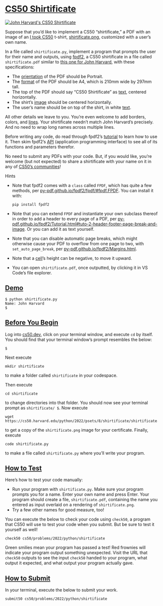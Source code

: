 # [CS50 Shirtificate](#cs50-shirtificate)

[<img src="jharvard.png" class="float-end img-thumbnail ms-2 w-50"
alt="John Harvard&#39;s CS50 Shirtificate" />](jharvard.pdf)

Suppose that you’d like to implement a CS50 “shirtificate,” a PDF with
an image of an [I took
CS50](https://cs50.harvardshop.com/collections/print/products/i-took-cs50-unisex-t-shirt)
t-shirt, [shirtificate.png](shirtificate.png), customized with a user’s
own name.

In a file called `shirtificate.py`, implement a program that prompts the
user for their name and outputs, using
[fpdf2](https://pypi.org/project/fpdf2/), a CS50 shirtificate in a file
called `shirtificate.pdf` similar to [this one for John
Harvard](jharvard.pdf), with these specifications:

- The
    [orientation](https://py-pdf.github.io/fpdf2/PageFormatAndOrientation.html)
    of the PDF should be Portrait.
- The
    [format](https://py-pdf.github.io/fpdf2/PageFormatAndOrientation.html)
    of the PDF should be A4, which is 210mm wide by 297mm tall.
- The top of the PDF should say “CS50
    Shirtificate” as [text](https://py-pdf.github.io/fpdf2/Text.html),
    centered horizontally.
- The shirt’s
    [image](https://py-pdf.github.io/fpdf2/Images.html) should be
    centered horizontally.
- The user’s name should be on top of the
    shirt, in white
    [text](https://py-pdf.github.io/fpdf2/TextStyling.html).

All other details we leave to you. You’re even welcome to add borders,
colors, and [lines](https://py-pdf.github.io/fpdf2/Shapes.html#lines).
Your shirtificate needn’t match John Harvard’s precisely. And no need to
wrap long names across multiple lines.

Before writing any code, do read through fpdf2’s
[tutorial](https://py-pdf.github.io/fpdf2/Tutorial.html) to learn how to
use it. Then skim fpdf2’s [API](https://py-pdf.github.io/fpdf2/fpdf/)
(application programming interface) to see all of its functions and
parameters therefor.

No need to submit any PDFs with your code. But, if you would like,
you’re welcome (but not expected) to share a shirtificate with your name
on it in any of [CS50’s
communities](https://cs50.harvard.edu/python/communities)!

Hints

- Note that fpdf2 comes with a `class`
    called `FPDF`, which has quite a few methods, per
    [py-pdf.github.io/fpdf2/fpdf/#fpdf.FPDF](https://py-pdf.github.io/fpdf2/fpdf/#fpdf.FPDF).
    You can install it with:

    ``` highlight
    pip install fpdf2
    ```

- Note that you can extend `FPDF` and
    instantiate your own subclass thereof in order to add a header to
    every page of a PDF, per
    [py-pdf.github.io/fpdf2/Tutorial.html#tuto-2-header-footer-page-break-and-image](https://py-pdf.github.io/fpdf2/Tutorial.html#tuto-2-header-footer-page-break-and-image).
    Or you can add it as text yourself.
- Note that you can disable automatic page
    breaks, which might otherwise cause your PDF to overflow from one
    page to two, with `set_auto_page_break`, per
    [py-pdf.github.io/fpdf2/Margins.html](https://py-pdf.github.io/fpdf2/Margins.html).
- Note that a
    [cell](https://py-pdf.github.io/fpdf2/Text.html#cell)’s height can
    be negative, to move it upward.
- You can open `shirtificate.pdf`, once
    outputted, by clicking it in VS Code’s file explorer.

## [Demo](#demo)

``` highlight
$ python shirtificate.py                                                        
Name: John Harvard                                                              
$
```

## [Before You Begin](#before-you-begin)

Log into [cs50.dev](https://cs50.dev/), click on your terminal window,
and execute `cd` by itself. You should find that your terminal window’s
prompt resembles the below:

``` highlight
$
```

Next execute

``` highlight
mkdir shirtificate
```

to make a folder called `shirtificate` in your codespace.

Then execute

``` highlight
cd shirtificate
```

to change directories into that folder. You should now see your terminal
prompt as `shirtificate/ $`. Now execute

``` highlight
wget https://cs50.harvard.edu/python/2022/psets/8/shirtificate/shirtificate.png
```

to get a copy of the `shirtificate.png` image for your certificate.
Finally, execute

``` highlight
code shirtificate.py
```

to make a file called `shirtificate.py` where you’ll write your program.

## [How to Test](#how-to-test)

Here’s how to test your code manually:

- Run your program with `shirtificate.py`.
    Make sure your program prompts you for a name. Enter your own name
    and press Enter. Your program should create a file,
    `shirtificate.pdf`, containing the name you entered as input
    overlaid on a rendering of `shirtificate.png`.
- Try a few other names for good measure,
    too!

You can execute the below to check your code using `check50`, a program
that CS50 will use to test your code when you submit. But be sure to
test it yourself as well!

``` highlight
check50 cs50/problems/2022/python/shirtificate
```

Green smilies mean your program has passed a test! Red frownies will
indicate your program output something unexpected. Visit the URL that
`check50` outputs to see the input `check50` handed to your program,
what output it expected, and what output your program actually gave.

## [How to Submit](#how-to-submit)

In your terminal, execute the below to submit your work.

``` highlight
submit50 cs50/problems/2022/python/shirtificate
```
